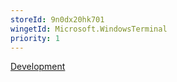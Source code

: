 ```yaml
---
storeId: 9n0dx20hk701
wingetId: Microsoft.WindowsTerminal
priority: 1
---
```


[Development](../Development.md)